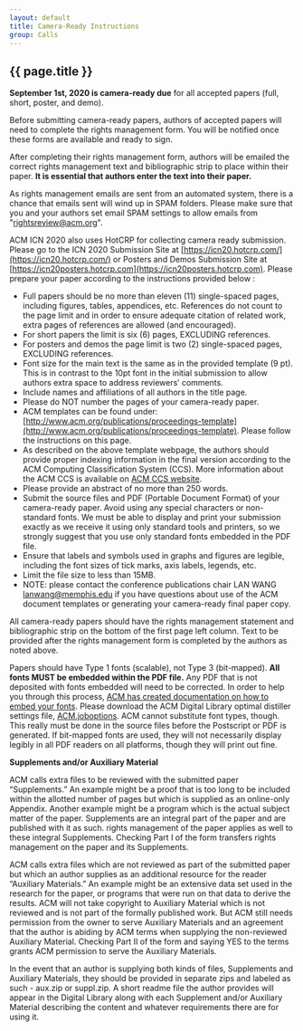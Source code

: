 ```yaml
---
layout: default
title: Camera-Ready Instructions
group: Calls
---
```


## {{ page.title }}

**September 1st, 2020 is camera-ready due** for all accepted papers (full, short, poster, and demo).

Before submitting camera-ready papers, authors of accepted papers will need to complete the rights management form. You will be notified once these forms are available and ready to sign.

After completing their rights management form, authors will be emailed the correct rights management text and bibliographic strip to place within their paper. **It is essential that authors enter the text into their paper.**

As rights management emails are sent from an automated system, there is a chance that emails sent will wind up in SPAM folders. Please make sure that you and your authors set email SPAM settings to allow emails from "rightsreview@acm.org".

ACM ICN 2020 also uses HotCRP for collecting camera ready submission. Please go to the ICN 2020 Submission Site at [https://icn20.hotcrp.com/](https://icn20.hotcrp.com/) or Posters and Demos Submission Site at [https://icn20posters.hotcrp.com](https://icn20posters.hotcrp.com). Please prepare your paper according to the instructions provided below :

- Full papers should be no more than eleven (11) single-spaced pages, including figures, tables, appendices, etc. References do not count to the page limit and in order to ensure adequate citation of related work, extra pages of references are allowed (and encouraged).
- For short papers the limit is six (6) pages, EXCLUDING references. 
- For posters and demos the page limit is two (2) single-spaced pages, EXCLUDING references.
- Font size for the main text is the same as in the provided template (9 pt). This is in contrast to the 10pt font in the initial submission to allow authors extra space to address reviewers’ comments.
- Include names and affiliations of all authors in the title page.
- Please do NOT number the pages of your camera-ready paper.
- ACM templates can be found under: [http://www.acm.org/publications/proceedings-template](http://www.acm.org/publications/proceedings-template). Please follow the instructions on this page.
- As described on the above template webpage, the authors should provide proper indexing information in the final version according to the ACM Computing Classification System (CCS). More information about the ACM CCS is available on [ACM CCS website](https://www.acm.org/publications/class-2012).
- Please provide an abstract of no more than 250 words.
- Submit the source files and PDF (Portable Document Format) of your camera-ready paper. Avoid using any special characters or non-standard fonts. We must be able to display and print your submission exactly as we receive it using only standard tools and printers, so we strongly suggest that you use only standard fonts embedded in the PDF file.
- Ensure that labels and symbols used in graphs and figures are legible, including the font sizes of tick marks, axis labels, legends, etc.
- Limit the file size to less than 15MB. 
- NOTE: please contact the conference publications chair LAN WANG [lanwang@memphis.edu](mailto:lanwang@memphis.edu) if you have questions about use of the ACM document templates or generating your camera-ready final paper copy.

All camera-ready papers should have the rights management statement and bibliographic strip on the bottom of the first page left column. Text to be provided after the rights management form is completed by the authors as noted above.

Papers should have Type 1 fonts (scalable), not Type 3 (bit-mapped). **All fonts MUST be embedded within the PDF file.** Any PDF that is not deposited with fonts embedded will need to be corrected. In order to help you through this process, [ACM has created documentation on how to embed your fonts](http://www.acm.org/binaries/content/assets/publications/word-to-pdf-instructions-.txt). Please download the ACM Digital Library optimal distiller settings file, [ACM.joboptions](http://www.acm.org/binaries/content/assets/publications/acm1.joboptions). ACM cannot substitute font types, though. This really must be done in the source files before the Postscript or PDF is generated. If bit-mapped fonts are used, they will not necessarily display legibly in all PDF readers on all platforms, though they will print out fine.

**Supplements and/or Auxiliary Material**

ACM calls extra files to be  reviewed with the submitted paper “Supplements.” An example might be a  proof that is too long to be included within the allotted number of  pages but which is supplied as an online-only Appendix. Another example might be a program which is the actual subject matter  of the paper. Supplements are an integral part of the paper and are  published with it as such. rights management of the paper applies as  well to these integral Supplements. Checking Part I of the form transfers rights management on the paper and its  Supplements.

ACM calls extra files which  are not reviewed as part of the submitted paper but which an author  supplies as an additional resource for the reader “Auxiliary Materials.” An example might be an extensive data set used in the research for the paper, or programs that were run on that data  to derive the results. ACM will not take copyright to Auxiliary Material which is not reviewed and is not part of the formally published work.  But ACM still needs permission from the owner to serve Auxiliary Materials and an agreement that the author is  abiding by ACM terms when supplying the non-reviewed Auxiliary Material. Checking Part II of the form and saying YES to the terms grants ACM  permission to serve the Auxiliary Materials.

In the event that an author is supplying both kinds of files, Supplements and Auxiliary Materials,  they should be provided in separate zips and labeled as such - aux.zip  or suppl.zip. A short readme file the author provides will appear in the Digital Library along with each Supplement  and/or Auxiliary Material describing the content and whatever  requirements there are for using it.